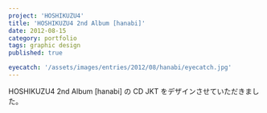 ```yaml
---
project: 'HOSHIKUZU4'
title: 'HOSHIKUZU4 2nd Album [hanabi]'
date: 2012-08-15
category: portfolio
tags: graphic design
published: true

eyecatch: '/assets/images/entries/2012/08/hanabi/eyecatch.jpg'
---
```


HOSHIKUZU4 2nd Album [hanabi] の CD JKT をデザインさせていただきました。
